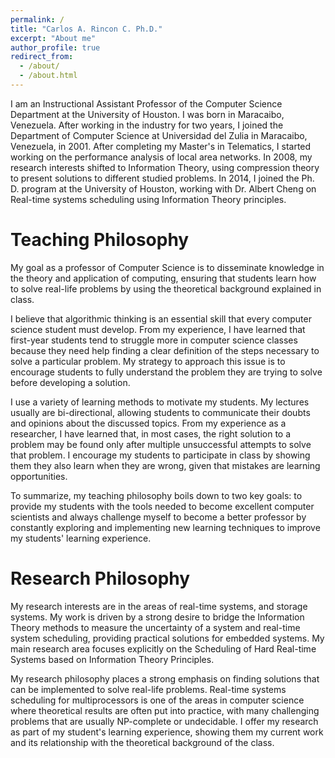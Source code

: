 ```yaml
---
permalink: /
title: "Carlos A. Rincon C. Ph.D."
excerpt: "About me"
author_profile: true
redirect_from: 
  - /about/
  - /about.html
---
```


I am an Instructional Assistant Professor of the Computer Science Department at the University of Houston. I was born in Maracaibo, Venezuela. After working in the industry for two years, I joined the Department of Computer Science at Universidad del Zulia in Maracaibo, Venezuela, in 2001. After completing my Master's in Telematics, I started working on the performance analysis of local area networks. In 2008, my research interests shifted to Information Theory, using compression theory to present solutions to different studied problems. In 2014, I joined the Ph. D. program at the University of Houston, working with Dr. Albert Cheng on Real-time systems scheduling using Information Theory principles.

Teaching Philosophy
======

My goal as a professor of Computer Science is to disseminate knowledge in the theory and application of computing, ensuring that students learn how to solve real-life problems by using the theoretical background explained in class.

I believe that algorithmic thinking is an essential skill that every computer science student must develop. From my experience, I have learned that first-year students tend to struggle more in computer science classes because they need help finding a clear definition of the steps necessary to solve a particular problem. My strategy to approach this issue is to encourage students to fully understand the problem they are trying to solve before developing a solution.

I use a variety of learning methods to motivate my students. My lectures usually are bi-directional, allowing students to communicate their doubts and opinions about the discussed topics. From my experience as a researcher, I have learned that, in most cases, the right solution to a problem may be found only after multiple unsuccessful attempts to solve that problem. I encourage my students to participate in class by showing them they also learn when they are wrong, given that mistakes are learning opportunities.

To summarize, my teaching philosophy boils down to two key goals: to provide my students with the tools needed to become excellent computer scientists and always challenge myself to become a better professor by constantly exploring and implementing new learning techniques to improve my students' learning experience. 

Research Philosophy
======

My research interests are in the areas of real-time systems, and storage systems. My work is driven by a strong desire to bridge the Information Theory methods to measure the uncertainty of a system and real-time system scheduling, providing practical solutions for embedded systems. My main research area focuses explicitly on the Scheduling of Hard Real-time Systems based on Information Theory Principles.

My research philosophy places a strong emphasis on finding solutions that can be implemented to solve real-life problems. Real-time systems scheduling for multiprocessors is one of the areas in computer science where theoretical results are often put into practice, with many challenging problems that are usually NP-complete or undecidable. I offer my research as part of my student's learning experience, showing them my current work and its relationship with the theoretical background of the class.
